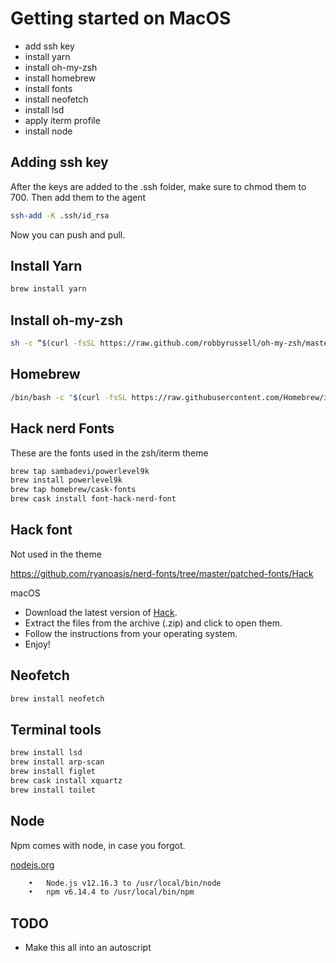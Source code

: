 # Getting started on MacOS

- add ssh key
- install yarn
- install oh-my-zsh
- install homebrew
- install fonts
- install neofetch
- install lsd
- apply iterm profile
- install node

## Adding ssh key

After the keys are added to the .ssh folder, make sure to chmod them to 700. Then add them to the agent

```bash
ssh-add -K .ssh/id_rsa
```

Now you can push and pull.

## Install Yarn

```zsh
brew install yarn
```

## Install oh-my-zsh

```bash
sh -c “$(curl -fsSL https://raw.github.com/robbyrussell/oh-my-zsh/master/tools/install.sh)"
```

## Homebrew

```zsh
/bin/bash -c "$(curl -fsSL https://raw.githubusercontent.com/Homebrew/install/master/install.sh)"
```

## Hack nerd Fonts

These are the fonts used in the zsh/iterm theme

```zsh
brew tap sambadevi/powerlevel9k
brew install powerlevel9k
brew tap homebrew/cask-fonts
brew cask install font-hack-nerd-font
```

## Hack font

Not used in the theme

https://github.com/ryanoasis/nerd-fonts/tree/master/patched-fonts/Hack

macOS
- Download the latest version of [Hack](https://github.com/source-foundry/Hack/releases/download/v3.003/Hack-v3.003-ttf.zip).
- Extract the files from the archive (.zip) and click to open them.
- Follow the instructions from your operating system.
- Enjoy!

## Neofetch

```zsh
brew install neofetch
```

## Terminal tools

```zsh
brew install lsd
brew install arp-scan
brew install figlet
brew cask install xquartz
brew install toilet
```

## Node

Npm comes with node, in case you forgot.

[nodejs.org](https://nodejs.org/en/)

```bash
	•	Node.js v12.16.3 to /usr/local/bin/node
	•	npm v6.14.4 to /usr/local/bin/npm
```

## TODO

- Make this all into an autoscript
